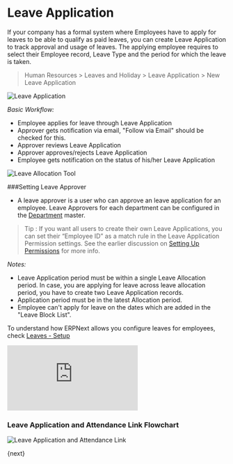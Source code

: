 <!-- add-breadcrumbs -->
# Leave Application

If your company has a formal system where Employees have to apply for leaves
to be able to qualify as paid leaves, you can create Leave Application to
track approval and usage of leaves. The applying employee requires to select their Employee record, Leave
Type and the period for which the leave is taken.

> Human Resources > Leaves and Holiday > Leave Application > New Leave Application

<img class="screenshot" alt="Leave Application" src="{{docs_base_url}}/assets/img/human-resources/new-leave-application.png">

_Basic Workflow:_

- Employee applies for leave through Leave Application
- Approver gets notification via email, "Follow via Email" should be checked for this.
- Approver reviews Leave Application
- Approver approves/rejects Leave Application
- Employee gets notification on the status of his/her Leave Application

<img class="screenshot" alt="Leave Allocation Tool"
	src="{{docs_base_url}}/assets/img/human-resources/new-leave-application.png">

###Setting Leave Approver

* A leave approver is a user who can approve an leave application for an employee. Leave Approvers for each department can be configured in the [Department](/docs/user/manual/en/human-resources/setup/department.html) master.

> Tip : If you want all users to create their own Leave Applications, you can set
their “Employee ID” as a match rule in the Leave Application Permission
settings. See the earlier discussion on [Setting Up Permissions](/docs/user/manual/en/setting-up/users-and-permissions/user-permissions.html)
for more info.

_Notes:_

* Leave Application period must be within a single Leave Allocation period. In case, you are applying for leave across leave allocation period, you have to create two Leave Application records.
* Application period must be in the latest Allocation period.
* Employee can't apply for leave on the dates which are added in the "Leave Block List".

To understand how ERPNext allows you configure leaves for employees, check [Leaves - Setup](/docs/user/manual/en/human-resources/leave.html)

<div class="embed-container">
    <iframe src="https://www.youtube.com/embed/fc0p_AXebc8?rel=0" frameborder="0" allow="autoplay; encrypted-media" allowfullscreen>
    </iframe>
</div>

### Leave Application and Attendance Link Flowchart

<img class="screenshot" alt="Leave Application and Attendance Link"
	src="{{docs_base_url}}/assets/img/human-resources/LeaveApplication-Attendance-Link.png">

{next}
